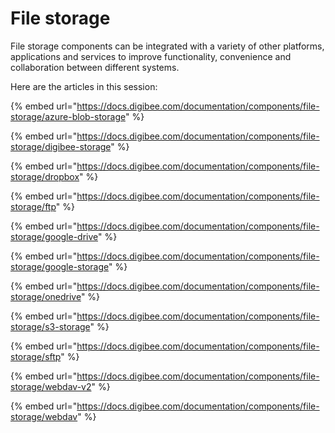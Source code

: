 # File storage

File storage components can be integrated with a variety of other platforms, applications and services to improve functionality, convenience and collaboration between different systems.

Here are the articles in this session:&#x20;

{% embed url="https://docs.digibee.com/documentation/components/file-storage/azure-blob-storage" %}

{% embed url="https://docs.digibee.com/documentation/components/file-storage/digibee-storage" %}

{% embed url="https://docs.digibee.com/documentation/components/file-storage/dropbox" %}

{% embed url="https://docs.digibee.com/documentation/components/file-storage/ftp" %}

{% embed url="https://docs.digibee.com/documentation/components/file-storage/google-drive" %}

{% embed url="https://docs.digibee.com/documentation/components/file-storage/google-storage" %}

{% embed url="https://docs.digibee.com/documentation/components/file-storage/onedrive" %}

{% embed url="https://docs.digibee.com/documentation/components/file-storage/s3-storage" %}

{% embed url="https://docs.digibee.com/documentation/components/file-storage/sftp" %}

{% embed url="https://docs.digibee.com/documentation/components/file-storage/webdav-v2" %}

{% embed url="https://docs.digibee.com/documentation/components/file-storage/webdav" %}
